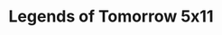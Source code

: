 ---
layout: episodios
title: "Legends of Tomorrow 5x11"
url_serie_padre: 'legends-of-tomorrow/temporada-5'
category: 'series'
capitulo: 'yes'
anio: '2020'
prev: 'capitulo-10'
proximo: 'capitulo-12'
sandbox: allow-same-origin allow-forms
idioma: 'Subtitulado'
calidad: 'Full HD'
reproductores_otros: ["https://gdriveplayer.me/embed2.php?link=Y9L5MjvWeNV57p88cZ9Dig6QLfOAgHPkqMIx9Ti4YOPaEU%252Bg2dUEP1Synui6EhoTXja5s%252FjNAi768Rlat69LLO3K3EScpSeM%252F8smQcsabCDhD5O%252BL5yuVcVJZhhda7VyVhxDInC58GZL49EBizoii8JPQDmtkwD%252FPAQ%252B%252Bhbnxh%252FhRiRwfjxWpohZ6VgWKSyNW0FOiS2XweEi9hWdzi77IA","Subtitulado","https://player.premiumstream.live/player.php?id=Mzc2NQ&sub=https://sub.cuevana2.io/vtt-sub/sub7/DCs.Legends.of.Tomorrow.S05E11.vtt","Subtitulado","https://api.cuevana3.io/stream/index.php?file=ek5lbm9xYWNrS0xYMTZLa2xNbkdvY3ZTb3BtZng4TGp6ZFpobGFMUGtOelcwcUZmbWRIVzRkakVuS0JnbEplcG1KUnNZSlRTMGViVTBxZGdsdEhPb3J1NW9IbVh4Sm5odTg5bllLRFNsYkxVMHFhbWt0YmE0OG1ncHBlbHk4WT0","Subtitulado"]
reproductores_fembed: ["https://feurl.com/v/2xk87i22y3zjnl4","Subtitulado","https://feurl.com/v/13l-6cjjqw3e4d4","Subtitulado"]
reproductor: 'fembed'
clasificacion: '+10'
tags:
- Ciencia-Ficcion
---